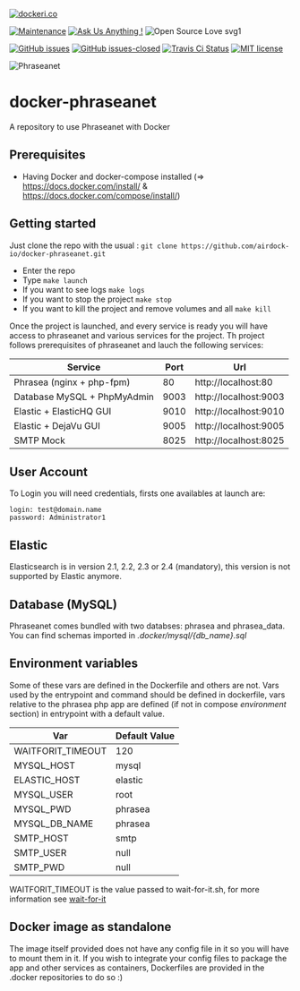 [![dockeri.co](https://dockeri.co/image/airdock/phraseanet)](https://hub.docker.com/r/airdock/phraseanet)

[![Maintenance](https://img.shields.io/badge/Maintained%3F-yes-green.svg?style=for-the-badge)](https://GitHub.com/airdock-io/docker-phraseanet/graphs/commit-activity)
[![Ask Us Anything !](https://img.shields.io/badge/Ask%20us-anything-1abc9c.svg?style=for-the-badge)](https://github.com/airdock-io)
![Open Source Love svg1](https://img.shields.io/static/v1?label=OpenSource&message=%E2%9D%A4&color=blue&style=for-the-badge)

[![GitHub issues](https://img.shields.io/github/issues/airdock-io/docker-phraseanet.svg?style=flat-square)](https://GitHub.com/airdock-io/docker-phraseanet/issues/)
[![GitHub issues-closed](https://img.shields.io/github/issues-closed/airdock-io/docker-phraseanet.svg?style=flat-square)](https://GitHub.com/airdock-io/docker-phraseanet/issues?q=is%3Aissue+is%3Aclosed)
[![Travis Ci Status](https://img.shields.io/travis/airdock-io/docker-phraseanet?style=flat-square)](https://travis-ci.com/airdock-io/docker-phraseanet)
[![MIT license](https://img.shields.io/badge/License-MIT-blue.svg?style=flat-square)](https://lbesson.mit-license.org/)


![Phraseanet](https://www.phraseanet.com/wp-content/uploads/2016/05/phrasea-logo-PAYSAGE.jpg)
# docker-phraseanet
A repository to use Phraseanet with Docker

## Prerequisites

  - Having Docker and docker-compose installed (=> https://docs.docker.com/install/ & https://docs.docker.com/compose/install/)

## Getting started
Just clone the repo with the usual : ```git clone https://github.com/airdock-io/docker-phraseanet.git```
 - Enter the repo
 - Type ```make launch```
 - If you want to see logs ```make logs```
 - If you want to stop the project ```make stop```
 - If you want to kill the project and remove volumes and all ```make kill```

Once the project is launched, and every service is ready you will have access to phraseanet and various services for the project. Th project follows prerequisites of phraseanet and lauch the following services:


| Service                     | Port | Url                    |
|-----------------------------|------|------------------------|
| Phrasea (nginx + php-fpm)   | 80   | http://localhost:80    |
| Database MySQL + PhpMyAdmin | 9003 | http://localhost:9003  |
| Elastic + ElasticHQ GUI     | 9010 | http://localhost:9010  |
| Elastic + DejaVu GUI        | 9005 | http://localhost:9005  |
| SMTP Mock                   | 8025 | http://localhost:8025  |
 
## User Account

To Login you will need credentials, firsts one availables at launch are:
``` 
login: test@domain.name
password: Administrator1
```
## Elastic
Elasticsearch is in version 2.1, 2.2, 2.3 or 2.4 (mandatory), this version is not supported by Elastic anymore.

## Database (MySQL)
Phraseanet comes bundled with two databses: phrasea and phrasea_data. You can find schemas imported in *.docker/mysql/{db_name}.sql*

## Environment variables
Some of these vars are defined in the Dockerfile and others are not. Vars used by the entrypoint and command should be defined in dockerfile, vars relative to the phrasea php app are defined (if not in compose *environment* section) in entrypoint with a default value.

| Var                     | Default Value |
|-------------------------|---------------|
| WAITFORIT_TIMEOUT       | 120           |
| MYSQL_HOST              | mysql         |
| ELASTIC_HOST            | elastic       |
| MYSQL_USER              | root          |
| MYSQL_PWD               | phrasea       |
| MYSQL_DB_NAME           | phrasea       |
| SMTP_HOST               | smtp          |
| SMTP_USER               | null          |
| SMTP_PWD                | null          |

WAITFORIT_TIMEOUT is the value passed to wait-for-it.sh, for more information see [wait-for-it](https://github.com/vishnubob/wait-for-it)

## Docker image as standalone
The image itself provided does not have any config file in it so you will have to mount them in it.
If you wish to integrate your config files to package the app and other services as containers, Dockerfiles are provided in the .docker repositories to do so :)